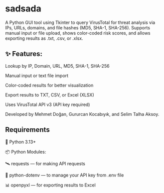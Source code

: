 # sadsada
A Python GUI tool using Tkinter to query VirusTotal for threat analysis via IPs, URLs, domains, and file hashes (MD5, SHA-1, SHA-256). Supports manual input or file upload, shows color-coded risk scores, and allows exporting results as .txt, .csv, or .xlsx.

## ✨ Features:
Lookup by IP, Domain, URL, MD5, SHA-1, SHA-256

Manual input or text file import

Color-coded results for better visualization

Export results to TXT, CSV, or Excel (XLSX)

Uses VirusTotal API v3 (API key required)

Developed by Mehmet Doğan, Gururcan Kocabıyık, and Selim Talha Aksoy.

## Requirements

🐍 Python 3.13+

📦 Python Modules:

🛰️ requests — for making API requests

🌱 python-dotenv — to manage your API key from .env file

📊 openpyxl — for exporting results to Excel
